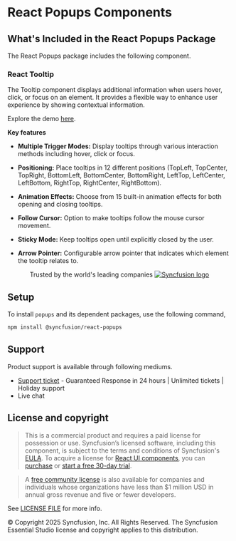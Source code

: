 # React Popups Components

## What's Included in the React Popups Package

The React Popups package includes the following component.

### React Tooltip

The Tooltip component displays additional information when users hover, click, or focus on an element. It provides a flexible way to enhance user experience by showing contextual information.

Explore the demo [here](https://react.syncfusion.com/tooltip).

**Key features**

- **Multiple Trigger Modes:** Display tooltips through various interaction methods including hover, click or focus.

- **Positioning:** Place tooltips in 12 different positions (TopLeft, TopCenter, TopRight, BottomLeft, BottomCenter, BottomRight, LeftTop, LeftCenter, LeftBottom, RightTop, RightCenter, RightBottom).

- **Animation Effects:** Choose from 15 built-in animation effects for both opening and closing tooltips.

- **Follow Cursor:** Option to make tooltips follow the mouse cursor movement.

- **Sticky Mode:** Keep tooltips open until explicitly closed by the user.

- **Arrow Pointer:** Configurable arrow pointer that indicates which element the tooltip relates to.

<p align="center">
Trusted by the world's leading companies
  <a href="https://www.syncfusion.com/">
    <img src="https://raw.githubusercontent.com/SyncfusionExamples/nuget-img/master/syncfusion/syncfusion-trusted-companies.webp" alt="Syncfusion logo">
  </a>
</p>

## Setup

To install `popups` and its dependent packages, use the following command,

```sh
npm install @syncfusion/react-popups
```

## Support

Product support is available through following mediums.

* [Support ticket](https://support.syncfusion.com/support/tickets/create) - Guaranteed Response in 24 hours | Unlimited tickets | Holiday support
* Live chat

## License and copyright

> This is a commercial product and requires a paid license for possession or use. Syncfusion’s licensed software, including this component, is subject to the terms and conditions of Syncfusion's [EULA](https://www.syncfusion.com/eula/es/). To acquire a license for [React UI components](https://www.syncfusion.com/react-components), you can [purchase](https://www.syncfusion.com/sales/products) or [start a free 30-day trial](https://www.syncfusion.com/account/manage-trials/start-trials).

> A [free community license](https://www.syncfusion.com/products/communitylicense) is also available for companies and individuals whose organizations have less than $1 million USD in annual gross revenue and five or fewer developers.

See [LICENSE FILE](https://github.com/syncfusion/react-ui-components/blob/master/license?utm_source=npm&utm_campaign=notification) for more info.

&copy; Copyright 2025 Syncfusion, Inc. All Rights Reserved. The Syncfusion Essential Studio license and copyright applies to this distribution.
